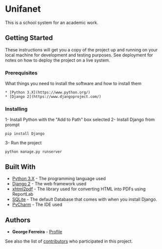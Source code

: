 # Unifanet

This is a school system for an academic work.

## Getting Started

These instructions will get you a copy of the project up and running on your local machine for development and testing purposes. See deployment for notes on how to deploy the project on a live system.

### Prerequisites

What things you need to install the software and how to install them

```
* [Python 3.X](https://www.python.org/)
* [Django 2](https://www.djangoproject.com/)
```

### Installing

1- Install Python with the "Add to Path" box selected
2- Install Django from prompt

```
pip install Django
```

3- Run the project

```
python manage.py runserver
```

## Built With

* [Python 3.X](https://www.python.org/) - The programming language used
* [Django 2](https://www.djangoproject.com/) - The web framework used
* [xhtml2pdf](https://github.com/xhtml2pdf/xhtml2pdf) - The library used for converting HTML into PDFs using ReportLab
* [SQLite](https://www.sqlite.org/index.html) - The default Database that comes with when you install Django.
* [PyCharm](https://www.jetbrains.com/pycharm/ ) - The IDE used

## Authors

* **George Ferreira** - [Profile](https://github.com/georgeferreirati)

See also the list of [contributors](https://github.com/georgeferreirati/unifanet/graphs/contributors) who participated in this project.
